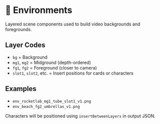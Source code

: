 # 📁 Environments

Layered scene components used to build video backgrounds and foregrounds.

## Layer Codes

- `bg` = Background
- `mg1`, `mg2` = Midground (depth-ordered)
- `fg1`, `fg2` = Foreground (closer to camera)
- `slot1`, `slot2`, etc. = Insert positions for cards or characters

## Examples

- `env_rocketlab_mg1_tube_slot1_v1.png`
- `env_beach_fg2_umbrellas_v1.png`

Characters will be positioned using `insertBetweenLayers` in output JSON.
